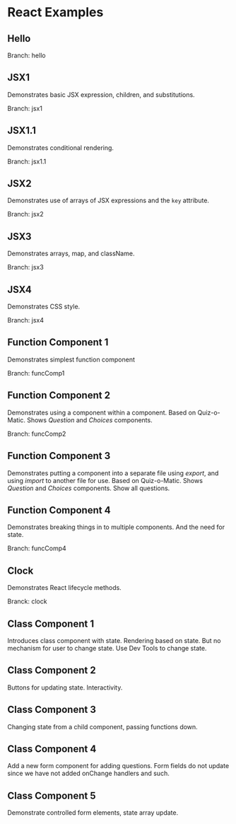 # React Examples

## Hello

Branch: hello

## JSX1

Demonstrates basic JSX expression, children, and substitutions.

Branch: jsx1

## JSX1.1

Demonstrates conditional rendering.

Branch: jsx1.1

## JSX2

Demonstrates use of arrays of JSX expressions and the `key` attribute.

Branch: jsx2

## JSX3

Demonstrates arrays, map, and className.

Branch: jsx3

## JSX4

Demonstrates CSS style.

Branch: jsx4

## Function Component 1

Demonstrates simplest function component

Branch: funcComp1

## Function Component 2

Demonstrates using a component within a component. Based on Quiz-o-Matic. 
Shows *Question* and *Choices* components.

Branch: funcComp2

## Function Component 3

Demonstrates putting a component into a separate file using *export*, and using *import*
to another file for use. Based on Quiz-o-Matic. 
Shows *Question* and *Choices* components. Show all questions.

## Function Component 4

Demonstrates breaking things in to multiple components. And the need for state.

Branch: funcComp4

## Clock

Demonstrates React lifecycle methods.

Branck: clock

## Class Component 1

Introduces class component with state. Rendering based on state. But no mechanism for user to change
state. Use Dev Tools to change state.

## Class Component 2

Buttons for updating state. Interactivity.

## Class Component 3

Changing state from a child component, passing functions down.

## Class Component 4

Add a new form component for adding questions. Form fields do not update since we have not added
onChange handlers and such.

## Class Component 5

Demonstrate controlled form elements, state array update.

